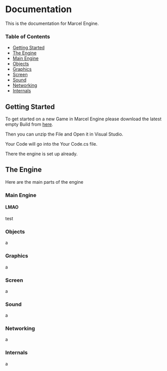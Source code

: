 # Documentation
This is the documentation for Marcel Engine.

### Table of Contents  
  * [Getting Started](#getting-started)
  * [The Engine](#the-engine)
  * [Main Engine](#main-engine)
  * [Objects](#objects)
  * [Graphics](#graphics)
  * [Screen](#screen)
  * [Sound](#sound)
  * [Networking](#networking)
  * [Internals](#internals)






## Getting Started
To get started on a new Game in Marcel Engine please download the latest empty Build from [here](https://github.com/marceldobehere/Marcel-Engine/tree/main/Empty%20Builds).

Then you can unzip the File and Open it in Visual Studio.

Your Code will go into the Your Code.cs file.

There the engine is set up already.








## The Engine
Here are the main parts of the engine

### Main Engine
#### LMAO
test

### Objects
a

### Graphics
a

### Screen
a

### Sound
a

### Networking
a

### Internals
a
